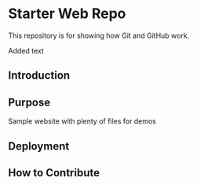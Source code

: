 # Starter Web Repo

This repository is for showing how Git and GitHub work.

Added text

## Introduction

## Purpose

Sample website with plenty of files for demos

## Deployment

## How to Contribute